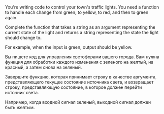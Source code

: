You're writing code to control your town's traffic lights. You need a function to handle each change from green, to yellow, to red, and then to green again.

Complete the function that takes a string as an argument representing the current state of the light and returns a string representing the state the light should change to.

For example, when the input is green, output should be yellow.

Вы пишете код для управления светофорами вашего города. Вам нужна функция для обработки каждого изменения с зеленого на желтый, на красный, а затем снова на зеленый.

Завершите функцию, которая принимает строку в качестве аргумента, представляющего текущее состояние источника света, и возвращает строку, представляющую состояние, в которое должен перейти источник света.

Например, когда входной сигнал зеленый, выходной сигнал должен быть желтым.